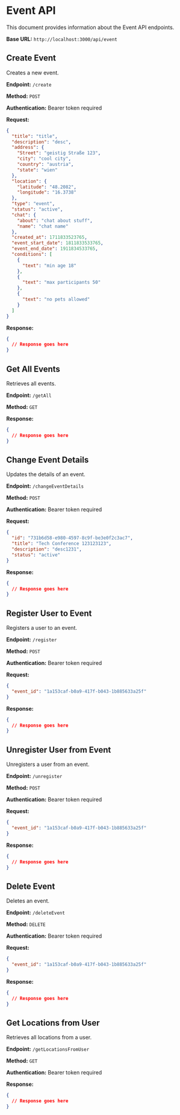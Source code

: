 # Event API

This document provides information about the Event API endpoints.

**Base URL:** `http://localhost:3000/api/event`

## Create Event

Creates a new event.

**Endpoint:** `/create`

**Method:** `POST`

**Authentication:** Bearer token required

**Request:**

```json
{
  "title": "title",
  "description": "desc",
  "address": {
    "Street": "geistig Straße 123",
    "city": "cool city",
    "country": "austria",
    "state": "wien"
  },
  "location": {
    "latitude": "48.2082",
    "longitude": "16.3738"
  },
  "type": "event",
  "status": "active",
  "chat": {
    "about": "chat about stuff",
    "name": "chat name"
  },
  "created_at": 1711833523765,
  "event_start_date": 1811833533765,
  "event_end_date": 1911834533765,
  "conditions": [
    {
      "text": "min age 18"
    },
    {
      "text": "max participants 50"
    },
    {
      "text": "no pets allowed"
    }
  ]
}
```

**Response:**

```json
{
  // Response goes here
}
```

## Get All Events

Retrieves all events.

**Endpoint:** `/getAll`

**Method:** `GET`

**Response:**

```json
{
  // Response goes here
}
```

## Change Event Details

Updates the details of an event.

**Endpoint:** `/changeEventDetails`

**Method:** `POST`

**Authentication:** Bearer token required

**Request:**

```json
{
  "id": "731b6d58-e980-4597-8c9f-be3e0f2c3ac7",
  "title": "Tech Conference 123123123",
  "description": "desc1231",
  "status": "active"
}
```

**Response:**

```json
{
  // Response goes here
}
```

## Register User to Event

Registers a user to an event.

**Endpoint:** `/register`

**Method:** `POST`

**Authentication:** Bearer token required

**Request:**

```json
{
  "event_id": "1a153caf-b0a9-417f-b043-1b885633a25f"
}
```

**Response:**

```json
{
  // Response goes here
}
```

## Unregister User from Event

Unregisters a user from an event.

**Endpoint:** `/unregister`

**Method:** `POST`

**Authentication:** Bearer token required

**Request:**

```json
{
  "event_id": "1a153caf-b0a9-417f-b043-1b885633a25f"
}
```

**Response:**

```json
{
  // Response goes here
}
```

## Delete Event

Deletes an event.

**Endpoint:** `/deleteEvent`

**Method:** `DELETE`

**Authentication:** Bearer token required

**Request:**

```json
{
  "event_id": "1a153caf-b0a9-417f-b043-1b885633a25f"
}
```

**Response:**

```json
{
  // Response goes here
}
```

## Get Locations from User

Retrieves all locations from a user.

**Endpoint:** `/getLocationsFromUser`

**Method:** `GET`

**Authentication:** Bearer token required

**Response:**

```json
{
  // Response goes here
}
```